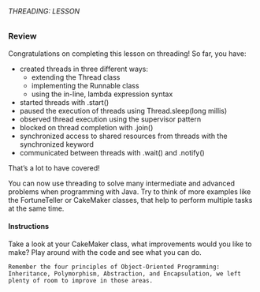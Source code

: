 ###### THREADING: LESSON

### Review

Congratulations on completing this lesson on threading! So far, you have:

- created threads in three different ways:
    - extending the Thread class
    - implementing the Runnable class
    - using the in-line, lambda expression syntax
- started threads with .start()
- paused the execution of threads using Thread.sleep(long millis)
- observed thread execution using the supervisor pattern
- blocked on thread completion with .join()
- synchronized access to shared resources from threads with the synchronized keyword
- communicated between threads with .wait() and .notify()

That’s a lot to have covered!

You can now use threading to solve many intermediate and advanced problems when programming with Java. Try to think of more examples like the FortuneTeller or CakeMaker classes, that help to perform multiple tasks at the same time.

#### Instructions

Take a look at your CakeMaker class, what improvements would you like to make? Play around with the code and see what you can do.

    Remember the four principles of Object-Oriented Programming: Inheritance, Polymorphism, Abstraction, and Encapsulation, we left plenty of room to improve in those areas.